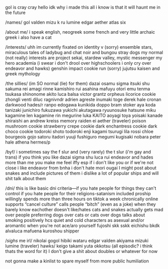 gol is cray cray
hello idk why i made this all i know is that it will haunt me in the future

/names/
gol valden mizu k ru lumine
 edgar aether atlas six

/about me/
i speak english, neogreek some french 
and very little archaic greek 
i also have a cat 

/interests/
uhh im currently fixated on 
identity v (sorry) 
ensemble stars, miraculous tales of ladybug and chat noir 
and bungou stray dogs 
my normal (not really) interests are 
project sekai, stardew valley, 
mystic messenger my hero academia 
(i swear i don't drool over highschoolers 
i only cry over endeavor and hawks)
genshin impact cookie run (sorry) 
jujutsu kaisen and greek mythology

/the sillies/ 
(im SO normal (lie) for them)
dazai osamu sigma itsuki shu sakuma rei amagi rinne kamishiro rui 
asahina mafuyu otori emu tenma tsukasa 
shinonome akito luca balsa victor grantz orpheus 
licorice cookie zhongli venti diluc ragnivndr adrien 
agreste inumaki toge derek hale cronan darkwood hades/r 
ranpo edogawa kunikida doppo bram stoker aya koda tanizaki junichiro 
fukuzawa yukichi akutagawa ryuunosuke hatsune miku kagamine len 
kagamine rin megurine luka KAITO aoyagi toya yoisaki kanade shiraishi an andrew kreiss memory 
raiden ei aether (traveler) poison mushroom cookie strawberry crepe cookie dark 
enchantress cookie dark choco cookie todoroki shoto todoroki enji kagami tsurugi lila rossi 
chloe bourgeois gojo satoru itadori yuuji fushiguro megumi kugisaki nobara peter hale athena hermes/p

/byf/
i sometimes say the f slur and (very rarely) the t slur (i'm gay and trans)
if you think you like dazai sigma shu luca rui endeavor and hades more than me you make me feel iffy esp if i don't like you or if we're not close
i like endeavor from bnha
i don't hate mori ougai
I might post about snakes and include pictures of them
i dislike a lot of popular ships and will shit talk about them

/dni/
this is like basic dni criteria—if you hate people for things they can't control
if you hate people for their religions-satanism included
proship
willingly spends more than three hours on tiktok a week
chronically online
supports “cancel culture”
calls people “bitch” (even as a joke) when they barely know eachother
doesn't like/hates cats and snakes
actually gets mad over people preferring dogs over cats or cats over dogs
talks about smoking positively
hcs quiet and cold characters as asexual and/or aromantic when you're not ace/aro yourself
fujoshi
skk sskk eichishu bkdk alvaluca mafuena kuroshou shipper

/*sighs* me irl/
nikolai gogol
hibiki wataru
edgar valden
akiyama mizuki
lumine (traveler)
hawks/ keigo takami
yuta okkotsu
(all episodic? i think thats the word for it)
I don't give a shit about doubles or whatever for now

not gonna make a kinlist to spare myself from more public humiliation
